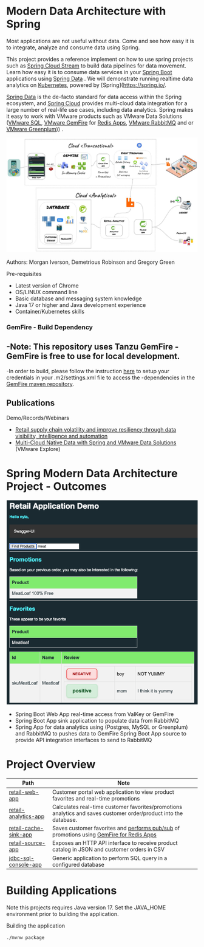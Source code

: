 # Modern Data Architecture with Spring 

Most applications are not useful without data. Come and see how easy it is to integrate, analyze and consume data using Spring.

This project provides a reference implement on how to use spring projects such as [Spring Cloud Stream](https://spring.io/projects/spring-cloud-stream) to build data pipelines for data movement. Learn how easy it is to consume data services in your [Spring Boot](https://spring.io/projects/spring-boot) applications using [Spring Data](https://spring.io/projects/spring-data) . We will demonstrate running realtime data analytics on [Kubernetes](https://tanzu.vmware.com/kubernetes-grid/), powered by [Spring](https://spring.io/.

[Spring Data](https://spring.io/projects/spring-data) is the de-facto standard for data access within the Spring ecosystem, and [Spring Cloud](https://spring.io/projects/spring-cloud) provides multi-cloud data integration for a large number of real-life use cases, including data analytics. Spring makes it easy to work with VMware products such as VMware Data Solutions ([VMware SQL](https://www.vmware.com/products/sql.html), [VMware GemFire](https://www.vmware.com/products/gemfire.html) for [Redis Apps](https://tanzu.vmware.com/content/blog/introducing-vmware-tanzu-gemfire-for-redis-apps), [VMware RabbitMQ](https://www.vmware.com/products/rabbitmq.html) and or [VMware Greenplum](https://www.vmware.com/products/greenplum.html))) .


![](docs/diagrams/architecture.jpeg)

Authors: Morgan Iverson, Demetrious Robinson and Gregory Green

Pre-requisites

- Latest version of Chrome
- OS/LINUX command line
- Basic database and messaging system knowledge
- Java 17 or higher and Java development experience
- Container/Kubernetes skills

### GemFire - Build Dependency

-Note: This repository uses Tanzu GemFire
-GemFire is free to use for local development.
-
-In order to build, please follow the instruction [here]((https://docs.vmware.com/en/VMware-GemFire/10.0/gf/getting_started-installation-obtain_gemfire_maven.html)) to setup your credentials in your .m2/settings.xml file to access the
-dependencies in the [GemFire maven repository](https://docs.vmware.com/en/VMware-GemFire/10.0/gf/getting_started-installation-obtain_gemfire_maven.html).


## Publications

Demo/Records/Webinars

- [Retail supply chain volatility and improve resiliency through data visibility, intelligence and automation](https://www.youtube.com/watch?v=_vXACWnG7hM)
- [Multi-Cloud Native Data with Spring and VMware Data Solutions](https://www.youtube.com/watch?v=ULlssvQa9to) (VMware Explore)

# Spring Modern Data Architecture Project - Outcomes

![web-app-img.png](docs/diagrams/web-app-img.png)

- Spring Boot Web App real-time access from ValKey or GemFire
- Spring Boot App sink application to populate data from RabbitMQ
- Spring App for data analytics using (Postgres, MySQL or Greenplum) and RabbitMQ to pushes data to GemFire
Spring Boot App source to provide API integration interfaces to send to RabbitMQ



# Project Overview

| Path                                         | Note                                                                                                                                                                                                      |
|----------------------------------------------|-----------------------------------------------------------------------------------------------------------------------------------------------------------------------------------------------------------|
| [retail-web-app](applications/web-app)       | Customer portal web application to view product favorites and real-time promotions                                                                                                                        |
| [retail-analytics-app](applications/analytics-app) | Calculates real-time customer favorites/promotions analytics and saves customer order/product into the database.                                                                                          |
| [retail-cache-sink-app](applications/cache-sink-app) | Saves customer favorites and [performs pub/sub](https://redis.io/docs/interact/pubsub/) of promotions using [GemFire for Redis Apps](https://docs.vmware.com/en/VMware-GemFire-for-Redis-Apps/index.html) |
| [retail-source-app](applications/source-app) | Exposes an HTTP API interface to receive product catalog in JSON and customer orders in CSV                                                                                                               |
| [jdbc-sql-console-app](applications/jdbc-sql-console-app) | Generic application to perform SQL query in a configured database                                                                                                                                         | 

# Building Applications

Note this projects requires Java version 17.
Set the JAVA_HOME environment prior to building the application.

Building the application
```shell
./mvnw package
```


